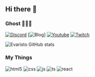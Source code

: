 ## Hi there 👋

###  Ghost 🧙🏾‍♂️

[![Discord](https://img.shields.io/badge/Discord-7289DA?style=for-the-badge&logo=discord&logoColor=white)]()
[![Blog](https://img.shields.io/badge/Ghost-000?style=for-the-badge&logo=ghost&logoColor=yellow)]
[![Youtube](https://img.shields.io/badge/YouTube-FF0000?style=for-the-badge&logo=youtube&logoColor=white)]()
[![Twitch](https://img.shields.io/badge/Twitch-9146FF?style=for-the-badge&logo=twitch&logoColor=white)]()




![Evaristo GitHub stats](https://github-readme-stats.vercel.app/api?username=Evaristo454&show_icons=true&theme=radical)


### My Things

<div style="display: inline_block">
  <img align="center" alt="html5" src="https://img.shields.io/badge/HTML5-E34F26?style=for-the-badge&logo=html5&logoColor=white" />
  <img align="center" alt="css" src="https://img.shields.io/badge/CSS3-1572B6?style=for-the-badge&logo=css3&logoColor=white" />
  <img align="center" alt="js" src="https://img.shields.io/badge/JavaScript-F7DF1E?style=for-the-badge&logo=javascript&logoColor=black" />
  <img align="center" alt="ts" src="https://img.shields.io/badge/TypeScript-007ACC?style=for-the-badge&logo=typescript&logoColor=white" />
  <img align="center" alt="react" src="https://img.shields.io/badge/React-20232A?style=for-the-badge&logo=react&logoColor=61DAFB" />
